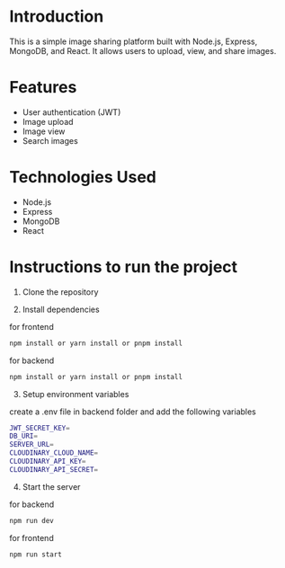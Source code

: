 # Introduction

This is a simple image sharing platform built with Node.js, Express, MongoDB, and React. It allows users to upload, view, and share images.

# Features

- User authentication (JWT)
- Image upload
- Image view
- Search images

# Technologies Used

- Node.js
- Express
- MongoDB
- React

# Instructions to run the project

1. Clone the repository

2. Install dependencies

for frontend

```bash
npm install or yarn install or pnpm install
```

for backend

```bash
npm install or yarn install or pnpm install
```

3. Setup environment variables

create a .env file in backend folder and add the following variables

```bash
JWT_SECRET_KEY=
DB_URI= 
SERVER_URL= 
CLOUDINARY_CLOUD_NAME=
CLOUDINARY_API_KEY=
CLOUDINARY_API_SECRET=
```
4. Start the server

for backend

```bash
npm run dev
```

for frontend

```bash
npm run start
```

